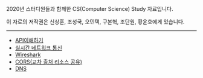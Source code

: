 2020년 스터디원들과 함께한 CS(Computer Science) Study 자료입니다.

이 자료의 저작권은 신상훈, 조성국, 오민택, 구본혁, 조단원, 황윤호에게 있습니다.

---

- [API이해하기](https://github.com/sw0817/TIL/blob/master/CS%20Study/API%EC%9D%B4%ED%95%B4%ED%95%98%EA%B8%B0.md)
- [실시간 네트워크 통신](https://github.com/sw0817/TIL/blob/master/CS%20Study/%EC%8B%A4%EC%8B%9C%EA%B0%84_%EB%84%A4%ED%8A%B8%EC%9B%8C%ED%81%AC_%ED%86%B5%EC%8B%A0.md)
- [Wireshark](https://github.com/sw0817/TIL/blob/master/CS%20Study/%EC%99%80%EC%9D%B4%EC%96%B4%EC%83%A4%ED%81%AC(Wireshark)/README.md)
- [CORS(교차 출처 리소스 공유)](https://github.com/sw0817/TIL/blob/master/CS%20Study/%EA%B5%90%EC%B0%A8%20%EC%B6%9C%EC%B2%98%20%EB%A6%AC%EC%86%8C%EC%8A%A4%20%EA%B3%B5%EC%9C%A0(CORS)/README.md)
- [DNS](https://github.com/sw0817/TIL/blob/master/CS%20Study/DNS.md)

